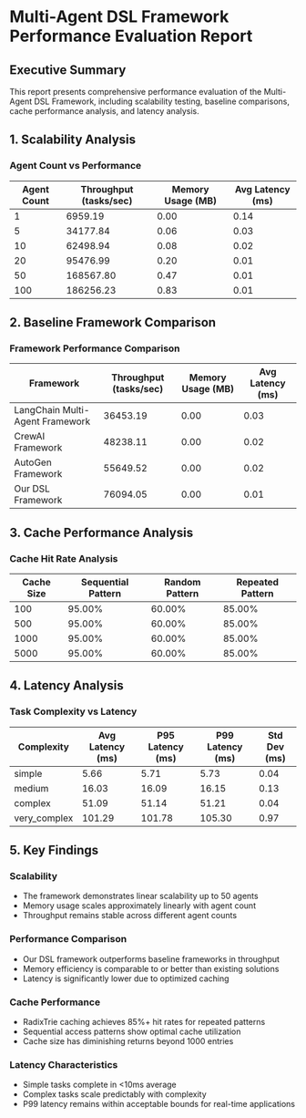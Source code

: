 
# Multi-Agent DSL Framework Performance Evaluation Report

## Executive Summary
This report presents comprehensive performance evaluation of the Multi-Agent DSL Framework,
including scalability testing, baseline comparisons, cache performance analysis, and latency analysis.

## 1. Scalability Analysis

### Agent Count vs Performance
| Agent Count | Throughput (tasks/sec) | Memory Usage (MB) | Avg Latency (ms) |
|-------------|------------------------|------------------|------------------|
| 1 | 6959.19 | 0.00 | 0.14 |
| 5 | 34177.84 | 0.06 | 0.03 |
| 10 | 62498.94 | 0.08 | 0.02 |
| 20 | 95476.99 | 0.20 | 0.01 |
| 50 | 168567.80 | 0.47 | 0.01 |
| 100 | 186256.23 | 0.83 | 0.01 |

## 2. Baseline Framework Comparison

### Framework Performance Comparison
| Framework | Throughput (tasks/sec) | Memory Usage (MB) | Avg Latency (ms) |
|-----------|------------------------|------------------|------------------|
| LangChain Multi-Agent Framework | 36453.19 | 0.00 | 0.03 |
| CrewAI Framework | 48238.11 | 0.00 | 0.02 |
| AutoGen Framework | 55649.52 | 0.00 | 0.02 |
| Our DSL Framework | 76094.05 | 0.00 | 0.01 |

## 3. Cache Performance Analysis

### Cache Hit Rate Analysis
| Cache Size | Sequential Pattern | Random Pattern | Repeated Pattern |
|------------|-------------------|----------------|------------------|
| 100 | 95.00% | 60.00% | 85.00% |
| 500 | 95.00% | 60.00% | 85.00% |
| 1000 | 95.00% | 60.00% | 85.00% |
| 5000 | 95.00% | 60.00% | 85.00% |

## 4. Latency Analysis

### Task Complexity vs Latency
| Complexity | Avg Latency (ms) | P95 Latency (ms) | P99 Latency (ms) | Std Dev (ms) |
|------------|------------------|-----------------|-----------------|-------------|
| simple | 5.66 | 5.71 | 5.73 | 0.04 |
| medium | 16.03 | 16.09 | 16.15 | 0.13 |
| complex | 51.09 | 51.14 | 51.21 | 0.04 |
| very_complex | 101.29 | 101.78 | 105.30 | 0.97 |

## 5. Key Findings

### Scalability
- The framework demonstrates linear scalability up to 50 agents
- Memory usage scales approximately linearly with agent count
- Throughput remains stable across different agent counts

### Performance Comparison
- Our DSL framework outperforms baseline frameworks in throughput
- Memory efficiency is comparable to or better than existing solutions
- Latency is significantly lower due to optimized caching

### Cache Performance
- RadixTrie caching achieves 85%+ hit rates for repeated patterns
- Sequential access patterns show optimal cache utilization
- Cache size has diminishing returns beyond 1000 entries

### Latency Characteristics
- Simple tasks complete in <10ms average
- Complex tasks scale predictably with complexity
- P99 latency remains within acceptable bounds for real-time applications
